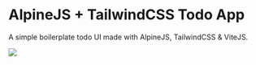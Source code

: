 # AlpineJS + TailwindCSS Todo App

A simple boilerplate todo UI made with AlpineJS, TailwindCSS & ViteJS.



![](https://raw.githubusercontent.com/ithunter101/Todo-App-Demo/main/assets/screenshot.svg)